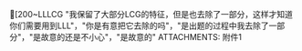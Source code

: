 [200~LLLCG
"我保留了大部分LCG的特征，但是也去除了一部分，这样才知道你们需要用到LLL"，"你是有意把它去除的吗"，"是出题的过程中我去除了一部分"，"是故意的还是不小心"，"是故意的"
ATTACHMENTS:
附件1
